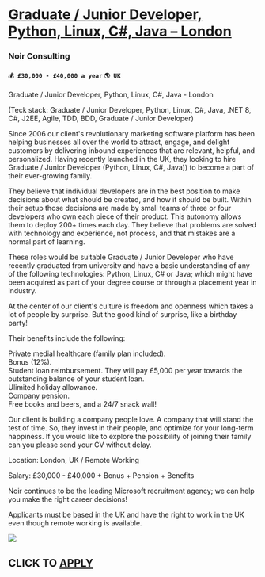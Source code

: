 # [Graduate / Junior Developer, Python, Linux, C#, Java – London](https://www.remotewlb.com/apply/graduate-junior-developer-python-linux-c-java-london-49392)  
### Noir Consulting  
#### `💰 £30,000 - £40,000 a year` `🌎 UK`  

Graduate / Junior Developer, Python, Linux, C#, Java - London  
  
(Teck stack: Graduate / Junior Developer, Python, Linux, C#, Java, .NET 8, C#, J2EE, Agile, TDD, BDD, Graduate / Junior Developer)  
  
Since 2006 our client's revolutionary marketing software platform has been helping businesses all over the world to attract, engage, and delight customers by delivering inbound experiences that are relevant, helpful, and personalized. Having recently launched in the UK, they looking to hire Graduate / Junior Developer (Python, Linux, C#, Java)) to become a part of their ever-growing family.  
  
They believe that individual developers are in the best position to make decisions about what should be created, and how it should be built. Within their setup those decisions are made by small teams of three or four developers who own each piece of their product. This autonomy allows them to deploy 200+ times each day. They believe that problems are solved with technology and experience, not process, and that mistakes are a normal part of learning.  
  
These roles would be suitable Graduate / Junior Developer who have recently graduated from university and have a basic understanding of any of the following technologies: Python, Linux, C# or Java; which might have been acquired as part of your degree course or through a placement year in industry.  
  
At the center of our client's culture is freedom and openness which takes a lot of people by surprise. But the good kind of surprise, like a birthday party!  
  
Their benefits include the following:  
  
Private medial healthcare (family plan included).  
Bonus (12%).  
Student loan reimbursement. They will pay £5,000 per year towards the outstanding balance of your student loan.  
Ulimited holiday allowance.  
Company pension.  
Free books and beers, and a 24/7 snack wall!  
  
Our client is building a company people love. A company that will stand the test of time. So, they invest in their people, and optimize for your long-term happiness. If you would like to explore the possibility of joining their family can you please send your CV without delay.  
  
Location: London, UK / Remote Working  
  
Salary: £30,000 - £40,000 + Bonus + Pension + Benefits  
  
Noir continues to be the leading Microsoft recruitment agency; we can help you make the right career decisions!  
  
Applicants must be based in the UK and have the right to work in the UK even though remote working is available.

![](https://remotive.com/job/track/1899913/blank.gif?source=public_api)  
## CLICK TO [APPLY](https://www.remotewlb.com/apply/graduate-junior-developer-python-linux-c-java-london-49392)

